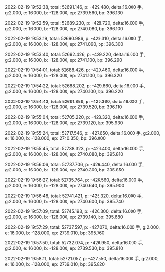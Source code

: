 2022-02-19 19:52:38, total: 52691.146, p: -429.480, delta:16.000 手, g:2.000, e: 16.000, b: -128.000, ep: 2739.560, bp: 396.130

2022-02-19 19:52:59, total: 52689.230, p: -428.720, delta:16.000 手, g:2.000, e: 16.000, b: -128.000, ep: 2740.080, bp: 396.100

2022-02-19 19:53:19, total: 52690.986, p: -429.310, delta:16.000 手, g:2.000, e: 16.000, b: -128.000, ep: 2741.090, bp: 396.300

2022-02-19 19:53:40, total: 52692.426, p: -429.220, delta:16.000 手, g:2.000, e: 16.000, b: -128.000, ep: 2741.100, bp: 396.290

2022-02-19 19:54:01, total: 52688.426, p: -429.460, delta:16.000 手, g:2.000, e: 16.000, b: -128.000, ep: 2741.100, bp: 396.320

2022-02-19 19:54:22, total: 52688.202, p: -429.660, delta:16.000 手, g:2.000, e: 16.000, b: -128.000, ep: 2740.100, bp: 396.220

2022-02-19 19:54:43, total: 52691.859, p: -429.360, delta:16.000 手, g:2.000, e: 16.000, b: -128.000, ep: 2739.520, bp: 396.110

2022-02-19 19:55:04, total: 52705.220, p: -428.320, delta:16.000 手, g:2.000, e: 16.000, b: -128.000, ep: 2739.120, bp: 395.930

2022-02-19 19:55:24, total: 52717.546, p: -427.650, delta:16.000 手, g:2.000, e: 16.000, b: -128.000, ep: 2740.350, bp: 396.000

2022-02-19 19:55:45, total: 52738.323, p: -426.400, delta:16.000 手, g:2.000, e: 16.000, b: -128.000, ep: 2740.080, bp: 395.810

2022-02-19 19:56:06, total: 52737.706, p: -426.440, delta:16.000 手, g:2.000, e: 16.000, b: -128.000, ep: 2740.360, bp: 395.850

2022-02-19 19:56:27, total: 52735.764, p: -426.560, delta:16.000 手, g:2.000, e: 16.000, b: -128.000, ep: 2740.640, bp: 395.900

2022-02-19 19:56:48, total: 52741.421, p: -425.320, delta:16.000 手, g:2.000, e: 16.000, b: -128.000, ep: 2740.600, bp: 395.740

2022-02-19 19:57:09, total: 52745.193, p: -426.300, delta:16.000 手, g:2.000, e: 16.000, b: -128.000, ep: 2739.140, bp: 395.680

2022-02-19 19:57:29, total: 52737.597, p: -427.070, delta:16.000 手, g:2.000, e: 16.000, b: -128.000, ep: 2739.010, bp: 395.760

2022-02-19 19:57:50, total: 52732.074, p: -426.950, delta:16.000 手, g:2.000, e: 16.000, b: -128.000, ep: 2739.530, bp: 395.810

2022-02-19 19:58:11, total: 52721.057, p: -427.550, delta:16.000 手, g:2.000, e: 16.000, b: -128.000, ep: 2739.010, bp: 395.820